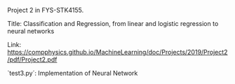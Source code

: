 
Project 2 in FYS-STK4155.

Title: Classification and Regression, from linear and logistic regression to neural networks

Link: https://compphysics.github.io/MachineLearning/doc/Projects/2019/Project2/pdf/Project2.pdf


`test3.py´: Implementation of Neural Network
